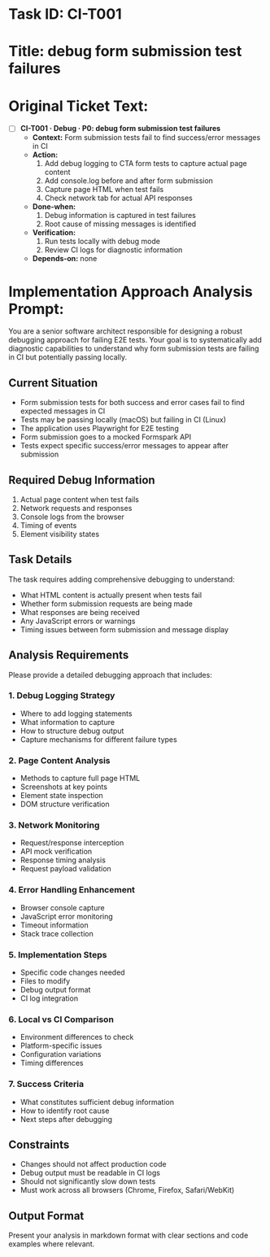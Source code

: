 # Task ID: CI-T001
# Title: debug form submission test failures
# Original Ticket Text:

- [ ] **CI-T001 · Debug · P0: debug form submission test failures**
    - **Context:** Form submission tests fail to find success/error messages in CI
    - **Action:**
        1. Add debug logging to CTA form tests to capture actual page content
        2. Add console.log before and after form submission
        3. Capture page HTML when test fails
        4. Check network tab for actual API responses
    - **Done‑when:**
        1. Debug information is captured in test failures
        2. Root cause of missing messages is identified
    - **Verification:**
        1. Run tests locally with debug mode
        2. Review CI logs for diagnostic information
    - **Depends‑on:** none

# Implementation Approach Analysis Prompt:

You are a senior software architect responsible for designing a robust debugging approach for failing E2E tests. Your goal is to systematically add diagnostic capabilities to understand why form submission tests are failing in CI but potentially passing locally.

## Current Situation
- Form submission tests for both success and error cases fail to find expected messages in CI
- Tests may be passing locally (macOS) but failing in CI (Linux)
- The application uses Playwright for E2E testing
- Form submission goes to a mocked Formspark API
- Tests expect specific success/error messages to appear after submission

## Required Debug Information
1. Actual page content when test fails
2. Network requests and responses
3. Console logs from the browser
4. Timing of events
5. Element visibility states

## Task Details
The task requires adding comprehensive debugging to understand:
- What HTML content is actually present when tests fail
- Whether form submission requests are being made
- What responses are being received
- Any JavaScript errors or warnings
- Timing issues between form submission and message display

## Analysis Requirements
Please provide a detailed debugging approach that includes:

### 1. Debug Logging Strategy
- Where to add logging statements
- What information to capture
- How to structure debug output
- Capture mechanisms for different failure types

### 2. Page Content Analysis
- Methods to capture full page HTML
- Screenshots at key points
- Element state inspection
- DOM structure verification

### 3. Network Monitoring
- Request/response interception
- API mock verification
- Response timing analysis
- Request payload validation

### 4. Error Handling Enhancement
- Browser console capture
- JavaScript error monitoring
- Timeout information
- Stack trace collection

### 5. Implementation Steps
- Specific code changes needed
- Files to modify
- Debug output format
- CI log integration

### 6. Local vs CI Comparison
- Environment differences to check
- Platform-specific issues
- Configuration variations
- Timing differences

### 7. Success Criteria
- What constitutes sufficient debug information
- How to identify root cause
- Next steps after debugging

## Constraints
- Changes should not affect production code
- Debug output must be readable in CI logs
- Should not significantly slow down tests
- Must work across all browsers (Chrome, Firefox, Safari/WebKit)

## Output Format
Present your analysis in markdown format with clear sections and code examples where relevant.
